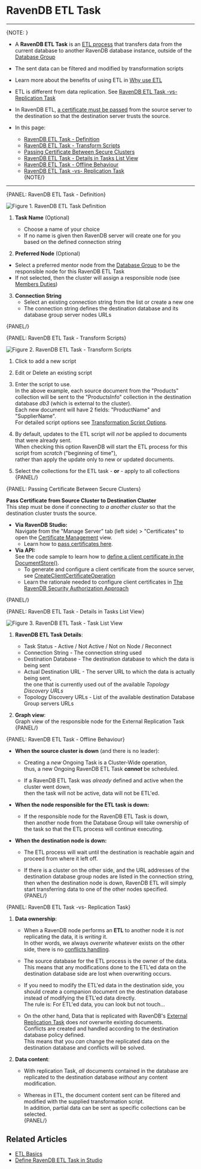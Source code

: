﻿# RavenDB ETL Task
---

{NOTE: }

* A **RavenDB ETL Task** is an [ETL process](../../../../server/ongoing-tasks/etl/basics#basics) 
  that transfers data from the current database to another RavenDB database instance, 
  outside of the [Database Group](../../../../studio/database/settings/manage-database-group)  

* The sent data can be filtered and modified by transformation scripts  

* Learn more about the benefits of using ETL in [Why use ETL](../../../../server/ongoing-tasks/etl/basics#why-use-etl)  

* ETL is different from data replication. See [RavenDB ETL Task -vs- Replication Task](../../../../studio/database/tasks/ongoing-tasks/ravendb-etl-task#ravendb-etl-task--vs--replication-task)  

* In RavenDB ETL, [a certificate must be passed](../../../../studio/database/tasks/ongoing-tasks/ravendb-etl-task#passing-certificate-between-secure-clusters) from the source server to the destination so that the destination server trusts the source.  

* In this page:  
  * [RavenDB ETL Task - Definition](../../../../studio/database/tasks/ongoing-tasks/ravendb-etl-task#ravendb-etl-task---definition)  
  * [RavenDB ETL Task - Transform Scripts](../../../../studio/database/tasks/ongoing-tasks/ravendb-etl-task#ravendb-etl-task---transform-scripts)  
  * [Passing Certificate Between Secure Clusters](../../../../studio/database/tasks/ongoing-tasks/ravendb-etl-task#passing-certificate-between-secure-clusters)  
  * [RavenDB ETL Task - Details in Tasks List View](../../../../studio/database/tasks/ongoing-tasks/ravendb-etl-task#ravendb-etl-task---details-in-tasks-list-view)  
  * [RavenDB ETL Task - Offline Behaviour](../../../../studio/database/tasks/ongoing-tasks/ravendb-etl-task#ravendb-etl-task---offline-behaviour)  
  * [RavenDB ETL Task -vs- Replication Task](../../../../studio/database/tasks/ongoing-tasks/ravendb-etl-task#ravendb-etl-task--vs--replication-task)  
{NOTE/}

---

{PANEL: RavenDB ETL Task - Definition}

![Figure 1. RavenDB ETL Task Definition](images/ravendb-etl-task-1.png "Create New RavenDB ETL Task")

1. **Task Name** (Optional)  
   * Choose a name of your choice  
   * If no name is given then RavenDB server will create one for you based on the defined connection string  

2. **Preferred Node** (Optional)  
  * Select a preferred mentor node from the [Database Group](../../../../studio/database/settings/manage-database-group) to be the responsible node for this RavenDB ETL Task  
  * If not selected, then the cluster will assign a responsible node (see [Members Duties](../../../../studio/database/settings/manage-database-group#database-group-topology---members-duties))  

3. **Connection String**  
   * Select an existing connection string from the list or create a new one  
   * The connection string defines the destination database and its database group server nodes URLs  

{PANEL/}

{PANEL: RavenDB ETL Task - Transform Scripts}

![Figure 2. RavenDB ETL Task - Transform Scripts](images/ravendb-etl-task-2.png "RavenDB ETL Task - Transform Scripts")

1. Click to add a new script  

2. Edit or Delete an existing script  

3. Enter the script to use.  
   In the above example, each source document from the "Products" collection will be sent to the "ProductsInfo" collection in the destination database *db3* 
   (which is external to the cluster).  
   Each new document will have 2 fields: "ProductName" and "SupplierName".  
   For detailed script options see [Transformation Script Options](../../../../server/ongoing-tasks/etl/raven#transformation-script-options).  

4. By default, updates to the ETL script will _not_ be applied to documents that were already sent.  
   When checking this option RavenDB will start the ETL process for this script from _scratch_ ("beginning of time"),  
   rather than apply the update only to new or updated documents.  

5. Select the collections for the ETL task - **or** - apply to all collections  
{PANEL/}

{PANEL: Passing Certificate Between Secure Clusters}

**Pass Certificate from Source Cluster to Destination Cluster**  
  This step must be done if connecting *to a another cluster* so that the destination cluster trusts the source.  

  * **Via RavenDB Studio:**  
    Navigate from the "Manage Server" tab (left side) > "Certificates" to open the [Certificate Management](../../../../server/security/authentication/certificate-management) view.  
     - Learn how to [pass certificates here](../../../../server/security/authentication/certificate-management#enabling-communication-between-servers:-importing-and-exporting-certificates).  
  * **Via API:**  
    See the code sample to learn how to [define a client certificate in the DocumentStore()](../../../../client-api/creating-document-store).  
     - To generate and configure a client certificate from the source server, see [CreateClientCertificateOperation](../../../../client-api/operations/server-wide/certificates/create-client-certificate)
     - Learn the rationale needed to configure client certificates in [The RavenDB Security Authorization Approach](../../../../server/security/authentication/certificate-management#the-ravendb-security-authorization-approach)


{PANEL/}

{PANEL: RavenDB ETL Task - Details in Tasks List View}

![Figure 3. RavenDB ETL Task - Task List View](images/ravendb-etl-task-3.png "Tasks List View Details")

1. **RavenDB ETL Task Details**:
   *  Task Status - Active / Not Active / Not on Node / Reconnect  
   *  Connection String - The connection string used  
   *  Destination Database - The destination database to which the data is being sent  
   *  Actual Destination URL - The server URL to which the data is actually being sent,  
      the one that is currently used out of the available _Topology Discovery URLs_  
   *  Topology Discovery URLs - List of the available destination Database Group servers URLs  

2. **Graph view**:  
   Graph view of the responsible node for the External Replication Task  
{PANEL/}

{PANEL: RavenDB ETL Task - Offline Behaviour}

* **When the source cluster is down** (and there is no leader):  

  * Creating a _new_ Ongoing Task is a Cluster-Wide operation,  
    thus, a new Ongoing RavenDB ETL Task ***cannot*** be scheduled.  

  * If a RavenDB ETL Task was _already_ defined and active when the cluster went down,  
    then the task will not be active, data will not be ETL'ed.  

* **When the node responsible for the ETL task is down:**  

  * If the responsible node for the RavenDB ETL Task is down,  
    then another node from the Database Group will take ownership of the task so that the ETL process will continue executing.  

* **When the destination node is down:**  

  * The ETL process will wait until the destination is reachable again and proceed from where it left off.  

  * If there is a cluster on the other side, and the URL addresses of the destination database group nodes are listed in the connection string, 
    then when the destination node is down, RavenDB ETL will simply start transferring data to one of the other nodes specified.  
{PANEL/}

{PANEL: RavenDB ETL Task -vs- Replication Task}

1. **Data ownership**:  

    * When a RavenDB node performs an **ETL** to another node it is _not_ replicating the data, it is _writing_ it.  
      In other words, we always _overwrite_ whatever exists on the other side, there is no [conflicts handling](../../../../studio/database/settings/conflict-resolution).  

    * The source database for the ETL process is the owner of the data.  
      This means that any modifications done to the ETL'ed data on the destination database side are lost when overwriting occurs.  

    * If you need to modify the ETL'ed data in the destination side, you should create a companion document on the destination database instead of modifying the ETL'ed data directly.  
      The rule is: For ETL'ed data, you can look but not touch...  

    * On the other hand, Data that is replicated with RavenDB's [External Replication Task](../../../../studio/database/tasks/ongoing-tasks/external-replication-task) does _not_ overwrite existing documents.  
      Conflicts are created and handled according to the destination database policy defined.  
      This means that you _can_ change the replicated data on the destination database and conflicts will be solved.  

2. **Data content**:  

    * With replication Task, _all_ documents contained in the database are replicated to the destination database _without_ any content modification.  

    * Whereas in ETL, the document content sent can be filtered and modified with the supplied transformation script.  
      In addition, partial data can be sent as specific collections can be selected.  
{PANEL/}

## Related Articles

- [ETL Basics](../../../../server/ongoing-tasks/etl/raven)  
- [Define RavenDB ETL Task in Studio](../../../../studio/database/tasks/ongoing-tasks/ravendb-etl-task)  
